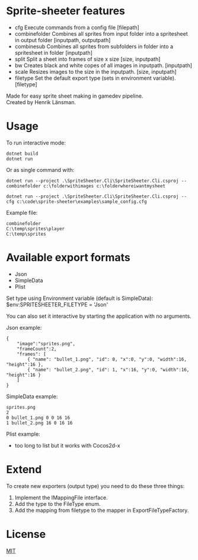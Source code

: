 # Sprite-sheeter features  

* cfg            Execute commands from a config file [filepath]
* combinefolder  Combines all sprites from input folder into a spritesheet in output folder [inputpath, outputpath]
* combinesub     Combines all sprites from subfolders in folder into a spritesheet in folder [inputpath]
* split          Split a sheet into frames of size x size [size, inputpath]
* bw             Creates black and white copes of all images in inputpath. [inputpath]
* scale          Resizes images to the size in the inputpath. [size, inputpath]
* filetype       Set the default export type (sets in environment variable). [filetype]

Made for easy sprite sheet making in gamedev pipeline.  
Created by Henrik Länsman.  

# Usage  

To run interactive mode:

```
dotnet build
dotnet run 
```

Or as single command with:

```
dotnet run --project .\SpriteSheeter.Cli\SpriteSheeter.Cli.csproj -- combinefolder c:\folderwithimages c:\folderwhereiwantmysheet
```

```
dotnet run --project .\SpriteSheeter.Cli\SpriteSheeter.Cli.csproj -- cfg c:\code\sprite-sheeter\examples\sample_config.cfg
```

Example file:  
```
combinefolder
C:\temp\sprites\player
C:\temp\sprites
```

# Available export formats  

*  Json
*  SimpleData
*  Plist

Set type using Environment variable (default is SimpleData):    
$env:SPRITESHEETER_FILETYPE = 'Json'    

You can also set it interactive by starting the application with no arguments.

Json example:  
```
{
    "image":"sprites.png", 
    "frameCount":2, 
    "frames": [
        { "name": "bullet_1.png", "id": 0, "x":0, "y":0, "width":16, "height":16 },
        { "name": "bullet_2.png", "id": 1, "x":16, "y":0, "width":16, "height":16 }
    ]
}
```
  
SimpleData example:  
```
sprites.png
2
0 bullet_1.png 0 0 16 16 
1 bullet_2.png 16 0 16 16 

```

Plist example:  
* too long to list but it works with Cocos2d-x

# Extend  

To create new exporters (output type) you need to do these three things:

1. Implement the IMappingFile interface.
2. Add the type to the FileType enum.
3. Add the mapping from filetype to the mapper in ExportFileTypeFactory.

# License  

[MIT](https://github.com/koniin/Sprite-sheeter/blob/master/LICENSE)
